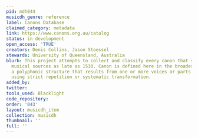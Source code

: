 ```yaml
---
pid: mdh044
musicdh_genre: reference
label: Canons Database
claimed_category: metadata
link: https://www.canons.org.au/catalog
status: in development
open_access: 'TRUE'
creators: Denis Collins, Jason Stoessel
stewards: University of Queensland, Australia
blurb: This project attempts to collect and classify every canon that survived in
  musical sources as late as 1530. Canon is defined here in the broadest sense as
  a polyphonic structure that results from one or more voices or parts being combined
  using strict repetition or systematic transformation.
added_by: 
twitter: 
tools_used: Blacklight
code_repository: 
order: '043'
layout: musicdh_item
collection: musicdh
thumbnail: ''
full: ''
---
```

